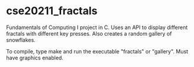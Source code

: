 # cse20211_fractals
Fundamentals of Computing I project in C. Uses an API to display different fractals with different key presses. Also creates a random gallery of snowflakes.

To compile, type make and run the executable "fractals" or "gallery". Must have graphics enabled.
